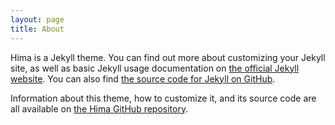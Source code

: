 ```yaml
---
layout: page
title: About
---
```


Hima is a Jekyll theme. You can find out more about customizing your Jekyll site, as well as basic Jekyll usage documentation on [the official Jekyll website](https://jekyllrb.com/). You can also find [the source code for Jekyll on GitHub](https://github.com/jekyll/jekyll).

Information about this theme, how to customize it, and its source code are all available on [the Hima GitHub repository](https://github.com/brandoncardoso/hima).

